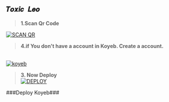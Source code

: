 ## ```𝑻𝒐𝒙𝒊𝒄 𝑳𝒆𝒐```

> <b><s1>1.Scan Qr Code </b></s1> 

<a href='https://B-oR.akashleo1.repl.co' target="_blank"><img alt='SCAN QR' src='https://img.shields.io/badge/Scan_qr-100000?style=for-the-badge&logo=scan&logoColor=white&labelColor=black&color=black'/></a>


> <b><s1> 4.if You don't have a account in Koyeb. Create a account. </b></s1>
<br>
<a href='https://app.koyeb.com/auth/signup' target="_blank"><img alt='koyeb' src='https://img.shields.io/badge/-Create-black?style=for-the-badge&logo=koyeb&logoColor=white'/></a>

 > <b><s1> 3. Now Deploy</b></s1>
    <br>
<a href='https://heroku.com/deploy?template=https://github.com/Afx-ToxicLeo/ToxicLeo' target="_blank"><img alt='DEPLOY' src='https://img.shields.io/badge/-DEPLOY-black?style=for-the-badge&logo=heroku&logoColor=white'/></a>


###Deploy Koyeb###
